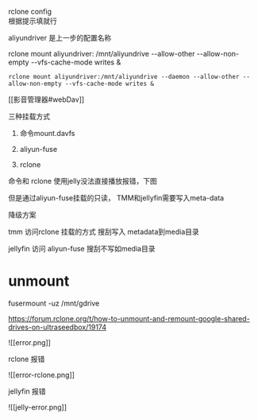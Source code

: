 
rclone config  
根据提示填就行

aliyundriver 是上一步的配置名称

rclone mount aliyundriver: /mnt/aliyundrive --allow-other --allow-non-empty --vfs-cache-mode writes &


```
rclone mount aliyundriver:/mnt/aliyundrive --daemon --allow-other --allow-non-empty --vfs-cache-mode writes &
```


[[影音管理器#webDav]] 


三种挂载方式

1. 命令mount.davfs

2. aliyun-fuse

3. rclone



命令和 rclone 使用jelly没法直接播放报错，下图

但是通过aliyun-fuse挂载的只读，
TMM和jellyfin需要写入meta-data 


降级方案

tmm  访问rclone 挂载的方式 搜刮写入 metadata到media目录

jellyfin 访问 aliyun-fuse  搜刮不写如media目录



# unmount

fusermount -uz /mnt/gdrive

https://forum.rclone.org/t/how-to-unmount-and-remount-google-shared-drives-on-ultraseedbox/19174

![[error.png]]

rclone 报错

![[error-rclone.png]]


jellyfin 报错

![[jelly-error.png]]